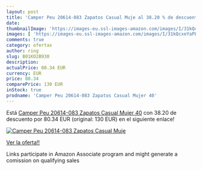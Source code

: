 ```yaml
---
layout: post
title: 'Camper Peu 20614-083 Zapatos Casual Muje al 38.20 % de descuento'
date: 
thumbnailImage: 'https://images-eu.ssl-images-amazon.com/images/I/31kQcxeYaPL._SL200_.jpg'
images: [ 'https://images-eu.ssl-images-amazon.com/images/I/31kQcxeYaPL._SL200_.jpg' ]
comments: true
category: ofertas
author: ring
slug: B01KO2B930
description:
actualPrice: 80.34 EUR
currency: EUR
price: 80.34
comparePrice: 130 EUR
inStock: true
prodname: 'Camper Peu 20614-083 Zapatos Casual Mujer 40'
---
```


Está [Camper Peu 20614-083 Zapatos Casual Mujer 40](https://www.amazon.es/dp/B01KO2B930/?tag=tolees-21) con 38.20 de descuento por 80.34 EUR (original: 130 EUR) en el siguiente enlace!

[![Camper Peu 20614-083 Zapatos Casual Muje](https://images-eu.ssl-images-amazon.com/images/I/31kQcxeYaPL._SL200_.jpg)](https://www.amazon.es/dp/B01KO2B930/?tag=tolees-21)

[Ver la oferta!!](https://www.amazon.es/dp/B01KO2B930/?tag=tolees-21)

Links participate in Amazon Associate program and might generate a comission on qualifying sales


